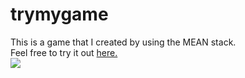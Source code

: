 # trymygame
This is a game that I created by using the MEAN stack.
<br/>Feel free to try it out <a href="https://aqueous-lake-49247.herokuapp.com" target="_blank">here.<a/>
<br/>
<img src="https://cdn-images-1.medium.com/max/785/1*jaSIDcOmluf97OKazeaHXg.png">
